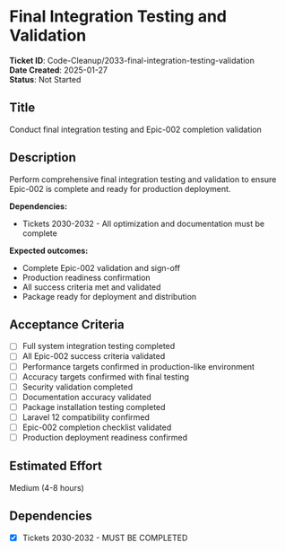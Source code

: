 # Final Integration Testing and Validation

**Ticket ID**: Code-Cleanup/2033-final-integration-testing-validation  
**Date Created**: 2025-01-27  
**Status**: Not Started

## Title
Conduct final integration testing and Epic-002 completion validation

## Description
Perform comprehensive final integration testing and validation to ensure Epic-002 is complete and ready for production deployment.

**Dependencies:**
- Tickets 2030-2032 - All optimization and documentation must be complete

**Expected outcomes:**
- Complete Epic-002 validation and sign-off
- Production readiness confirmation
- All success criteria met and validated
- Package ready for deployment and distribution

## Acceptance Criteria
- [ ] Full system integration testing completed
- [ ] All Epic-002 success criteria validated
- [ ] Performance targets confirmed in production-like environment
- [ ] Accuracy targets confirmed with final testing
- [ ] Security validation completed
- [ ] Documentation accuracy validated
- [ ] Package installation testing completed
- [ ] Laravel 12 compatibility confirmed
- [ ] Epic-002 completion checklist validated
- [ ] Production deployment readiness confirmed

## Estimated Effort
Medium (4-8 hours)

## Dependencies
- [x] Tickets 2030-2032 - MUST BE COMPLETED